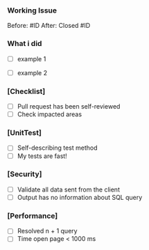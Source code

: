 ### Working Issue
Before: #ID
After: Closed #ID

### What i did
- [ ] example 1
- [ ] example 2


### [Checklist]
- [ ] Pull request has been self-reviewed
- [ ] Check impacted areas

### [UnitTest]
- [ ] Self-describing test method
- [ ] My tests are fast!

### [Security]
- [ ] Validate all data sent from the client
- [ ] Output has no information about SQL query

### [Performance]
- [ ] Resolved n + 1 query
- [ ] Time open page < 1000 ms
